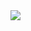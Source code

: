 <img src="https://images-wixmp-ed30a86b8c4ca887773594c2.wixmp.com/f/8b6f44c9-24fa-4a57-8ebd-10d5685a440f/dfom27k-a049fbe7-0783-41df-a6e2-81b5fb4f93b1.png/v1/fill/w_1095,h_730,q_70,strp/somat_waiting_for_a_miracle_by_somatart_dfom27k-pre.jpg?token=eyJ0eXAiOiJKV1QiLCJhbGciOiJIUzI1NiJ9.eyJzdWIiOiJ1cm46YXBwOjdlMGQxODg5ODIyNjQzNzNhNWYwZDQxNWVhMGQyNmUwIiwiaXNzIjoidXJuOmFwcDo3ZTBkMTg4OTgyMjY0MzczYTVmMGQ0MTVlYTBkMjZlMCIsIm9iaiI6W1t7ImhlaWdodCI6Ijw9MTAyNCIsInBhdGgiOiJcL2ZcLzhiNmY0NGM5LTI0ZmEtNGE1Ny04ZWJkLTEwZDU2ODVhNDQwZlwvZGZvbTI3ay1hMDQ5ZmJlNy0wNzgzLTQxZGYtYTZlMi04MWI1ZmI0ZjkzYjEucG5nIiwid2lkdGgiOiI8PTE1MzYifV1dLCJhdWQiOlsidXJuOnNlcnZpY2U6aW1hZ2Uub3BlcmF0aW9ucyJdfQ.XJsK4qf0F-H193Ypm-doGCQmsly4IOKxT-nCaC49v2o">

